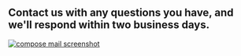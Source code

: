 ## Contact us with any questions you have, and we'll respond within two business days.

[![compose mail screenshot](http://f22818b4dfc10241d8a3-f1564c64756a8cfee25b6b19953b1d23.r31.cf2.rackcdn.com/promo-helpdeskemail.png)](mailto:search@support.digitalgov.gov)

